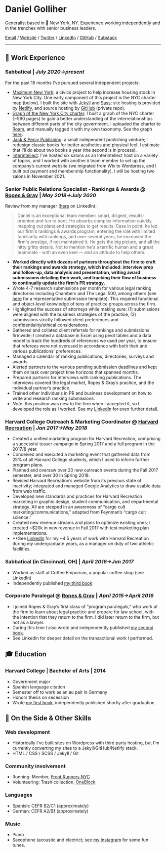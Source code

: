 # Daniel Golliher

Generalist based in 📍 New York, NY. Experience working independently and in the trenches with senior business leaders.

[Email](mailto:danielgolliher@gmail.com) / [Website](https://danielgolliher.com/) / [Twitter](https://twitter.com/danielgolliher) / [LinkedIn](https://www.linkedin.com/in/danielgolliher/)	/ [GitHub](https://github.com/danielgolliher/) / [Substack](https://golliher.substack.com)

---

## 💼 Work Experience

### **Sabbatical** | _July 2020->present_

For the past 16 months I’ve pursued several independent projects:

* [Maximum New York](https://maximumnewyork.com/): a civics project to help increase housing stock in New York City. One early component of this project is the NYC charter map (below). I built the site with [Jekyll](https://jekyllrb.com/) and [Sass](https://sass-lang.com/); site hosting is provided by [Netlify](https://www.netlify.com/), and source hosting by [GitHub](https://github.com/danielgolliher) (private repo). 
* [Graph of the New York City charter](https://golliher.substack.com/p/understanding-nycs-government): I built a graph of the NYC charter (~560 pages) to gain a better understanding of the interrelationships between different parts of the city government. I uploaded the charter to [Roam](https://roamresearch.com/), and manually tagged it with my own taxonomy. See the graph [here](https://roamresearch.com/#/app/NYC_govt/graph).  
* [Jack & Percy Publishing](https://jackandpercypublishing.com/): a small independent publishing venture; I redesign classic books for better aesthetics and physical feel. I estimate that I’ll do about two books a year (the second is in process). 
* [Interintellect](https://interintellect.com/): I’ve hosted six salons as an Interintellect host on a variety of topics, and I worked with another ii team member to set up the company’s current website (we migrated from Wix to Wordpress, and I built out payment and membership functionality). I will be hosting two salons in November 2021. 

### **Senior Public Relations Specialist - Rankings & Awards** @ [Ropes & Gray](https://ropesgray.com) | _May 2018->July 2020_

Review from my manager ([here](https://www.linkedin.com/in/danielgolliher/) on LinkedIn):
> Daniel is an exceptional team member: smart, diligent, results-oriented and fun to boot. He absorbs complex information quickly, mapping out plans and strategies to get results. Case in point, he led our firm's rankings & awards program, entering the role with limited familiarity with rankings, and over several years, he increased the firm's prestige, if not maintained it. He gets the big picture, and all the nitty gritty details. Not to mention he's a terrific human and a great teammate - with an even keel — and an attitude to help others.

* **Worked directly with dozens of partners throughout the firm to craft their rankings and awards strategy, which included: interview prep and follow-up, data analysis and presentation, writing award submissions detailing their work, and tracking their flow of business to continually update the firm's PR strategy.** 
* Wrote 4-7 research submissions per month for various legal ranking directories including Chambers and The Legal 500, among others (see [here](https://chambers.com/info/submissions) for a representative submission template). This required functional and object-level knowledge of tens of practice groups across the firm. 
* Highlighted the success of attorneys while making sure: (1) submissions were aligned with the business strategies of the practice, (2) submissions strictly followed client preferences and confidentiality/ethical considerations.
* Gathered and collated client referrals for rankings and submissions firmwide; I created a database in Excel using pivot tables and a data model to track the hundreds of references we used per year, to ensure that referees were not overused in accordance with both their and various publications’ preferences. 
* Managed a calendar of ranking publications, directories, surveys and awards. 
* Alerted partners to the various pending submission deadlines and kept them on task over project time horizons that spanned months.
* Prepared partners for interviews with ranking publications. The interviews covered the legal market, Ropes & Gray’s practice, and the individual partner’s practice.
* Trained other individuals in PR and business development on how to write and research ranking submissions.
* _Note_: this position was new to the firm when I accepted it, so I developed the role as I worked. See my [LinkedIn](https://www.linkedin.com/in/danielgolliher/) for even further detail. 

### **Harvard College Outreach & Marketing Coordinator** @ [Harvard Recreation](https://recreation.gocrimson.com) | _Jan 2017->May 2018_

* Created a unified marketing program for Harvard Recreation, comprising a successful teaser campaign in Spring 2017 and a full program in the 2017/8 year.
* Conceived and executed a marketing event that gathered data from 25% of all Harvard College students, which I used to inform further program plans.
* Planned and oversaw over 20 new outreach events during the Fall 2017 semester, and over 30 in Spring 2018.
* Revised Harvard Recreation’s website from its previous state of inactivity; integrated and managed Google Analytics to draw usable data from web traffic.
* Developed new standards and practices for Harvard Recreation marketing in graphic design, student communication, and departmental strategy. All are steeped in an awareness of “cargo cult marketing/communications,” adapted from Feynman’s “cargo cult science.”
* Created new revenue streams and plans to optimize existing ones; I created ~$20k in new revenue in Fall 2017 with test marketing plan implementations.
* **See [LinkedIn](https://www.linkedin.com/in/danielgolliher/) for my ~4.5 years of work with Harvard Recreation during my undergraduate years, as a manager on duty of two athletic facilities. 

### **Sabbatical (in Cincinnati, OH)** | _April 2016->Jan 2017_

* Worked as staff at Coffee Emporium, a popular coffee shop (see LinkedIn)
* Independently published [my third book](https://www.amazon.com/Dear-Wayne-County-Daniel-Golliher/dp/1539678571/)

### **Corporate Paralegal** @ [Ropes & Gray](https://ropesgray.com) | _April 2015->April 2016_

* I joined Ropes & Gray’s first class of “program paralegals,” who work at the firm to learn about legal practice and prepare for law school, with the intention that they return to the firm. I did later return to the firm, but not as a lawyer.
* During this time I also wrote and independently published [my second book](https://www.amazon.com/gp/product/197624708X/).
* See LinkedIn for deeper detail on the transactional work I performed.

## 🎓 Education

### **Harvard College** | Bachelor of Arts | 2014
* Government major 
* Spanish language citation
* Semester off to work as an au pair in Germany 
* Honors thesis on secession
* Wrote [my first book](https://www.amazon.com/gp/product/1500308625/), independently published shortly after graduation.

## 📌 On the Side & Other Skills

### Web development
* Historically I've built sites on Wordpress with third party hosting, but I'm currently converting my sites to a Jekyll/GitHub/Netlify stack.
* HTML / CSS / SCSS / Jekyll / Git

### Community involvement
* Running: Member, [Front Runners NYC](https://frny.org/)	
* Volunteering: Trash collection, [OneBlock](https://oneblockuws.org/)

### Languages 
* Spanish: CEFR B2/C1 (approximately)
* German: CEFR A2/B1 (approximately)

### Music 
* Piano
* Saxophone (acoustic and electric); see [my Instagram](https://instagram.com/danielgolliher) for some fun tunes.